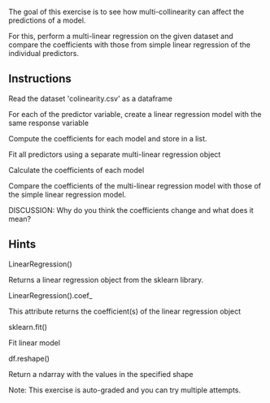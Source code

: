 The goal of this exercise is to see how multi-collinearity can affect the predictions of a model.

For this, perform a multi-linear regression on the given dataset and compare the coefficients with those from simple linear regression of the individual predictors.

## **Instructions**

Read the dataset 'colinearity.csv' as a dataframe

For each of the predictor variable, create a linear regression model with the same response variable

Compute the coefficients for each model and store in a list.

Fit all predictors using a separate multi-linear regression object

Calculate the coefficients of each model

Compare the coefficients of the multi-linear regression model with those of the simple linear regression model.

DISCUSSION: Why do you think the coefficients change and what does it mean? 

## **Hints**

LinearRegression()


Returns a linear regression object from the sklearn library.

LinearRegression().coef_

This attribute returns the coefficient(s) of the linear regression object

sklearn.fit()

Fit linear model

df.reshape()

Return a ndarray with the values in the specified shape 

Note: This exercise is auto-graded and you can try multiple attempts. 